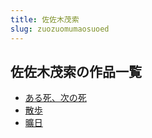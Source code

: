 ```yaml
---
title: 佐佐木茂索
slug: zuozuomumaosuoed
---
```


## 佐佐木茂索の作品一覧

- [ある死、次の死](arusicinosi4b)
- [散歩](sanbuf5)
- [曠日](kuangri9f)
